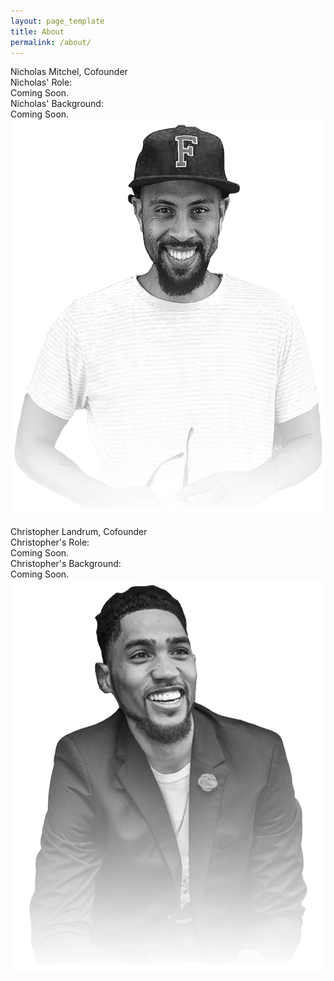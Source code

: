 ```yaml
---
layout: page_template
title: About
permalink: /about/
---
```




<div class="noisy_wrapper_member clearfix">
<div class="default_text_med half_float_left">
	<div class="wrapper_30 default_text_lg">Nicholas Mitchel, Cofounder</div><!-- removed .member_bio_title -->
	<div class="default_text_lg">Nicholas' Role:</div>
	<div class="wrapper_30">Coming Soon.</div>
	<div class="default_text_lg">Nicholas' Background:</div>
	<div class="wrapper_30">Coming Soon.</div>
</div>
<div class="member_bio_img">
	<img src="/img/nick.png" />
</div>
</div>
<div class="member_spacer">&nbsp;</div>
<div class="noisy_wrapper_member clearfix">
<div class="default_text_med half_float_left">
	<div class="wrapper_30 default_text_lg">Christopher Landrum, Cofounder</div>
	<div class="default_text_lg">Christopher's Role:</div>
	<div class="wrapper_30">Coming Soon.</div>
	<div class="default_text_lg">Christopher's Background:</div>
	<div class="wrapper_30">Coming Soon.</div>
</div>
<div class="member_bio_img">
	<img src="/img/chris.png" />
</div>
